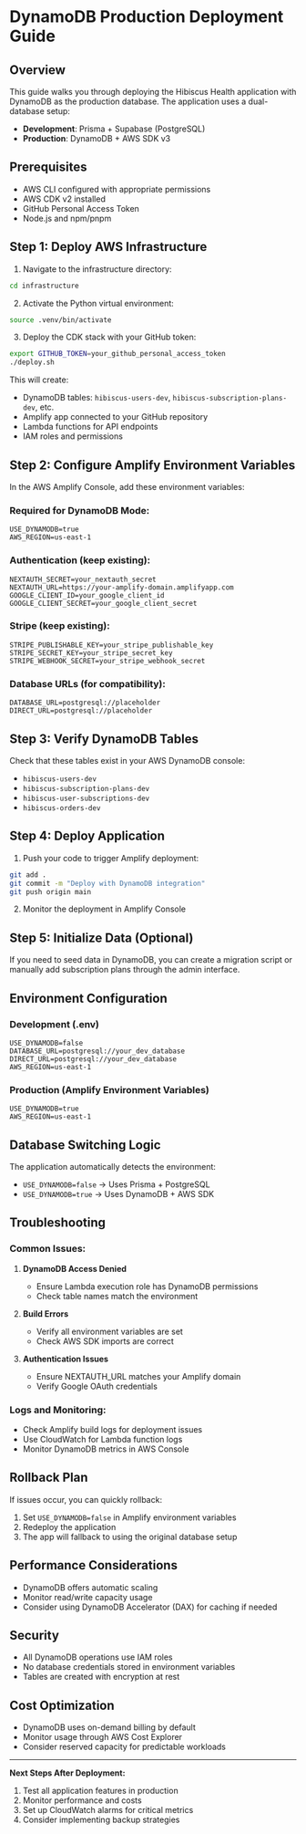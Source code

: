 # DynamoDB Production Deployment Guide

## Overview
This guide walks you through deploying the Hibiscus Health application with DynamoDB as the production database. The application uses a dual-database setup:
- **Development**: Prisma + Supabase (PostgreSQL)
- **Production**: DynamoDB + AWS SDK v3

## Prerequisites
- AWS CLI configured with appropriate permissions
- AWS CDK v2 installed
- GitHub Personal Access Token
- Node.js and npm/pnpm

## Step 1: Deploy AWS Infrastructure

1. Navigate to the infrastructure directory:
```bash
cd infrastructure
```

2. Activate the Python virtual environment:
```bash
source .venv/bin/activate
```

3. Deploy the CDK stack with your GitHub token:
```bash
export GITHUB_TOKEN=your_github_personal_access_token
./deploy.sh
```

This will create:
- DynamoDB tables: `hibiscus-users-dev`, `hibiscus-subscription-plans-dev`, etc.
- Amplify app connected to your GitHub repository
- Lambda functions for API endpoints
- IAM roles and permissions

## Step 2: Configure Amplify Environment Variables

In the AWS Amplify Console, add these environment variables:

### Required for DynamoDB Mode:
```
USE_DYNAMODB=true
AWS_REGION=us-east-1
```

### Authentication (keep existing):
```
NEXTAUTH_SECRET=your_nextauth_secret
NEXTAUTH_URL=https://your-amplify-domain.amplifyapp.com
GOOGLE_CLIENT_ID=your_google_client_id
GOOGLE_CLIENT_SECRET=your_google_client_secret
```

### Stripe (keep existing):
```
STRIPE_PUBLISHABLE_KEY=your_stripe_publishable_key
STRIPE_SECRET_KEY=your_stripe_secret_key
STRIPE_WEBHOOK_SECRET=your_stripe_webhook_secret
```

### Database URLs (for compatibility):
```
DATABASE_URL=postgresql://placeholder
DIRECT_URL=postgresql://placeholder
```

## Step 3: Verify DynamoDB Tables

Check that these tables exist in your AWS DynamoDB console:
- `hibiscus-users-dev`
- `hibiscus-subscription-plans-dev`
- `hibiscus-user-subscriptions-dev`
- `hibiscus-orders-dev`

## Step 4: Deploy Application

1. Push your code to trigger Amplify deployment:
```bash
git add .
git commit -m "Deploy with DynamoDB integration"
git push origin main
```

2. Monitor the deployment in Amplify Console

## Step 5: Initialize Data (Optional)

If you need to seed data in DynamoDB, you can create a migration script or manually add subscription plans through the admin interface.

## Environment Configuration

### Development (.env)
```
USE_DYNAMODB=false
DATABASE_URL=postgresql://your_dev_database
DIRECT_URL=postgresql://your_dev_database
AWS_REGION=us-east-1
```

### Production (Amplify Environment Variables)
```
USE_DYNAMODB=true
AWS_REGION=us-east-1
```

## Database Switching Logic

The application automatically detects the environment:
- `USE_DYNAMODB=false` → Uses Prisma + PostgreSQL
- `USE_DYNAMODB=true` → Uses DynamoDB + AWS SDK

## Troubleshooting

### Common Issues:

1. **DynamoDB Access Denied**
   - Ensure Lambda execution role has DynamoDB permissions
   - Check table names match the environment

2. **Build Errors**
   - Verify all environment variables are set
   - Check AWS SDK imports are correct

3. **Authentication Issues**
   - Ensure NEXTAUTH_URL matches your Amplify domain
   - Verify Google OAuth credentials

### Logs and Monitoring:
- Check Amplify build logs for deployment issues
- Use CloudWatch for Lambda function logs
- Monitor DynamoDB metrics in AWS Console

## Rollback Plan

If issues occur, you can quickly rollback:

1. Set `USE_DYNAMODB=false` in Amplify environment variables
2. Redeploy the application
3. The app will fallback to using the original database setup

## Performance Considerations

- DynamoDB offers automatic scaling
- Monitor read/write capacity usage
- Consider using DynamoDB Accelerator (DAX) for caching if needed

## Security

- All DynamoDB operations use IAM roles
- No database credentials stored in environment variables
- Tables are created with encryption at rest

## Cost Optimization

- DynamoDB uses on-demand billing by default
- Monitor usage through AWS Cost Explorer
- Consider reserved capacity for predictable workloads

---

**Next Steps After Deployment:**
1. Test all application features in production
2. Monitor performance and costs
3. Set up CloudWatch alarms for critical metrics
4. Consider implementing backup strategies
